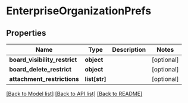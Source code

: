 # EnterpriseOrganizationPrefs

## Properties
Name | Type | Description | Notes
------------ | ------------- | ------------- | -------------
**board_visibility_restrict** | **object** |  | [optional] 
**board_delete_restrict** | **object** |  | [optional] 
**attachment_restrictions** | **list[str]** |  | [optional] 

[[Back to Model list]](../README.md#documentation-for-models) [[Back to API list]](../README.md#documentation-for-api-endpoints) [[Back to README]](../README.md)

